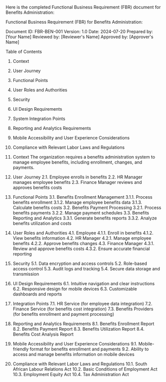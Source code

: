Here is the completed Functional Business Requirement (FBR) document for Benefits Administration:

Functional Business Requirement (FBR) for Benefits Administration:

Document ID: FBR-BEN-001
Version: 1.0
Date: 2024-07-20
Prepared by: [Your Name]
Reviewed by: [Reviewer's Name]
Approved by: [Approver's Name]

Table of Contents

1. Context
2. User Journey
3. Functional Points
4. User Roles and Authorities
5. Security
6. UI Design Requirements
7. System Integration Points
8. Reporting and Analytics Requirements
9. Mobile Accessibility and User Experience Considerations
10. Compliance with Relevant Labor Laws and Regulations

1. Context
    The organization requires a benefits administration system to manage employee benefits, including enrollment, changes, and payments.

2. User Journey
    2.1. Employee enrolls in benefits
    2.2. HR Manager manages employee benefits
    2.3. Finance Manager reviews and approves benefits costs

3. Functional Points
    3.1. Benefits Enrollment Management
    3.1.1. Process benefits enrollment
    3.1.2. Manage employee benefits data
    3.1.3. Calculate benefits costs
    3.2. Benefits Payment Processing
    3.2.1. Process benefits payments
    3.2.2. Manage payment schedules
    3.3. Benefits Reporting and Analytics
    3.3.1. Generate benefits reports
    3.3.2. Analyze benefits utilization and costs

4. User Roles and Authorities
    4.1. Employee
    4.1.1. Enroll in benefits
    4.1.2. View benefits information
    4.2. HR Manager
    4.2.1. Manage employee benefits
    4.2.2. Approve benefits changes
    4.3. Finance Manager
    4.3.1. Review and approve benefits costs
    4.3.2. Ensure accurate financial reporting

5. Security
    5.1. Data encryption and access controls
    5.2. Role-based access control
    5.3. Audit logs and tracking
    5.4. Secure data storage and transmission

6. UI Design Requirements
    6.1. Intuitive navigation and clear instructions
    6.2. Responsive design for mobile devices
    6.3. Customizable dashboards and reports

7. Integration Points
    7.1. HR Service (for employee data integration)
    7.2. Finance Service (for benefits cost integration)
    7.3. Benefits Providers (for benefits enrollment and payment processing)

8. Reporting and Analytics Requirements
    8.1. Benefits Enrollment Report
    8.2. Benefits Payment Report
    8.3. Benefits Utilization Report
    8.4. Benefits Cost Analysis Report

9. Mobile Accessibility and User Experience Considerations
    9.1. Mobile-friendly format for benefits enrollment and payments
    9.2. Ability to access and manage benefits information on mobile devices

10. Compliance with Relevant Labor Laws and Regulations
    10.1. South African Labour Relations Act
    10.2. Basic Conditions of Employment Act
    10.3. Employment Equity Act
    10.4. Tax Administration Act